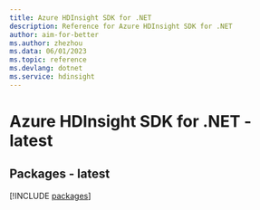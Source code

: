 ```yaml
---
title: Azure HDInsight SDK for .NET
description: Reference for Azure HDInsight SDK for .NET
author: aim-for-better
ms.author: zhezhou
ms.data: 06/01/2023
ms.topic: reference
ms.devlang: dotnet
ms.service: hdinsight
---
```

# Azure HDInsight SDK for .NET - latest
## Packages - latest
[!INCLUDE [packages](hdinsight-index.md)]